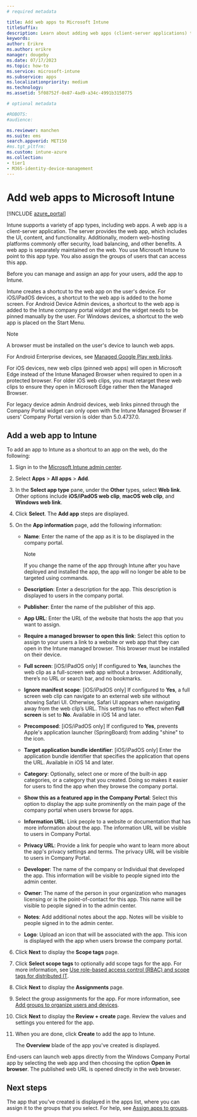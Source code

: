 ```yaml
---
# required metadata

title: Add web apps to Microsoft Intune
titleSuffix: 
description: Learn about adding web apps (client-server applications) to Microsoft Intune.
keywords:
author: Erikre
ms.author: erikre
manager: dougeby
ms.date: 07/17/2023
ms.topic: how-to
ms.service: microsoft-intune
ms.subservice: apps
ms.localizationpriority: medium
ms.technology:
ms.assetid: 5f08752f-0e87-4ad9-a34c-4991b3150775

# optional metadata

#ROBOTS:
#audience:

ms.reviewer: manchen
ms.suite: ems
search.appverid: MET150
#ms.tgt_pltfrm:
ms.custom: intune-azure
ms.collection:
- tier1
- M365-identity-device-management
---
```


# Add web apps to Microsoft Intune

[!INCLUDE [azure_portal](../includes/azure_portal.md)]

Intune supports a variety of app types, including web apps. A web app is a client-server application. The server provides the web app, which includes the UI, content, and functionality. Additionally, modern web-hosting platforms commonly offer security, load balancing, and other benefits. A web app is separately maintained on the web. You use Microsoft Intune to point to this app type. You also assign the groups of users that can access this app. 

Before you can manage and assign an app for your users, add the app to Intune. 

Intune creates a shortcut to the web app on the user's device. For iOS/iPadOS devices, a shortcut to the web app is added to the home screen. For Android Device Admin devices, a shortcut to the web app is added to the Intune company portal widget and the widget needs to be pinned manually by the user. For Windows devices, a shortcut to the web app is placed on the Start Menu.

> [!Note]
> A browser must be installed on the user's device to launch web apps. 
> 
> For Android Enterprise devices, see [Managed Google Play web links](apps-add-android-for-work.md#managed-google-play-web-links).
> 
> For iOS devices, new web clips (pinned web apps) will open in Microsoft Edge instead of the Intune Managed Browser when required to open in a protected browser. For older iOS web clips, you must retarget these web clips to ensure they open in Microsoft Edge rather then the Managed Browser.
>
> For legacy device admin Android devices, web links pinned through the Company Portal widget can only open with the Intune Managed Browser if users' Company Portal version is older than 5.0.4737.0. 

## Add a web app to Intune
To add an app to Intune as a shortcut to an app on the web, do the following:

1. Sign in to the [Microsoft Intune admin center](https://go.microsoft.com/fwlink/?linkid=2109431).
2. Select **Apps** > **All apps** > **Add**.
3. In the **Select app type** pane, under the **Other** types, select **Web link**. Other options include **iOS/iPadOS web clip**, **macOS web clip**, and **Windows web link**.
4. Click **Select**. The **Add app** steps are displayed.
5. On the **App information** page, add the following information:
    - **Name**:  Enter the name of the app as it is to be displayed in the company portal. 

        > [!NOTE]
        > If you change the name of the app through Intune after you have deployed and installed the app, the app will no longer be able to be targeted using commands.

    - **Description**: Enter a description for the app. This description is displayed to users in the company portal.
    - **Publisher**: Enter the name of the publisher of this app.
    - **App URL**: Enter the URL of the website that hosts the app that you want to assign.
    - **Require a managed browser to open this link**: Select this option to assign to your users a link to a website or web app that they can open in the Intune managed browser. This browser must be installed on their device.
    - **Full screen**: [iOS/iPadOS only] If configured to **Yes**, launches the web clip as a full-screen web app without a browser. Additionally, there’s no URL or search bar, and no bookmarks.
    - **Ignore manifest scope**: [iOS/iPadOS only] If configured to **Yes**, a full screen web clip can navigate to an external web site without showing Safari UI. Otherwise, Safari UI appears when navigating away from the web clip’s URL. This setting has no effect when **Full screen** is set to **No**. Available in iOS 14 and later.
    - **Precomposed**: [iOS/iPadOS only] If configured to **Yes**, prevents Apple's application launcher (SpringBoard) from adding "shine" to the icon.
    - **Target application bundle identifier**: [iOS/iPadOS only] Enter the application bundle identifier that specifies the application that opens the URL. Available in iOS 14 and later.
    - **Category**: Optionally, select one or more of the built-in app categories, or a category that you created. Doing so makes it easier for users to find the app when they browse the company portal.
    - **Show this as a featured app in the Company Portal**: Select this option to display the app suite prominently on the main page of the company portal when users browse for apps.
    - **Information URL**: Link people to a website or documentation that has more information about the app. The information URL will be visible to users in Company Portal.
    - **Privacy URL**: Provide a link for people who want to learn more about the app's privacy settings and terms. The privacy URL will be visible to users in Company Portal.
    - **Developer**: The name of the company or Individual that developed the app. This information will be visible to people signed into the admin center.
    - **Owner**: The name of the person in your organization who manages licensing or is the point-of-contact for this app. This name will be visible to people signed in to the admin center.
    - **Notes**: Add additional notes about the app. Notes will be visible to people signed in to the admin center.
    - **Logo**: Upload an icon that will be associated with the app. This icon is displayed with the app when users browse the company portal.
6. Click **Next** to display the **Scope tags** page.
7. Click **Select scope tags** to optionally add scope tags for the app. For more information, see [Use role-based access control (RBAC) and scope tags for distributed IT](../fundamentals/scope-tags.md).
8. Click **Next** to display the **Assignments** page.
9. Select the group assignments for the app. For more information, see [Add groups to organize users and devices](../fundamentals/groups-add.md). 
10. Click **Next** to display the **Review + create** page. Review the values and settings you entered for the app.
11. When you are done, click **Create** to add the app to Intune.

    The **Overview** blade of the app you've created is displayed.

End-users can launch web apps directly from the Windows Company Portal app by selecting the web app and then choosing the option **Open in browser**. The published web URL is opened directly in the web browser. 

## Next steps

The app that you've created is displayed in the apps list, where you can assign it to the groups that you select. For help, see [Assign apps to groups](apps-deploy.md). 
